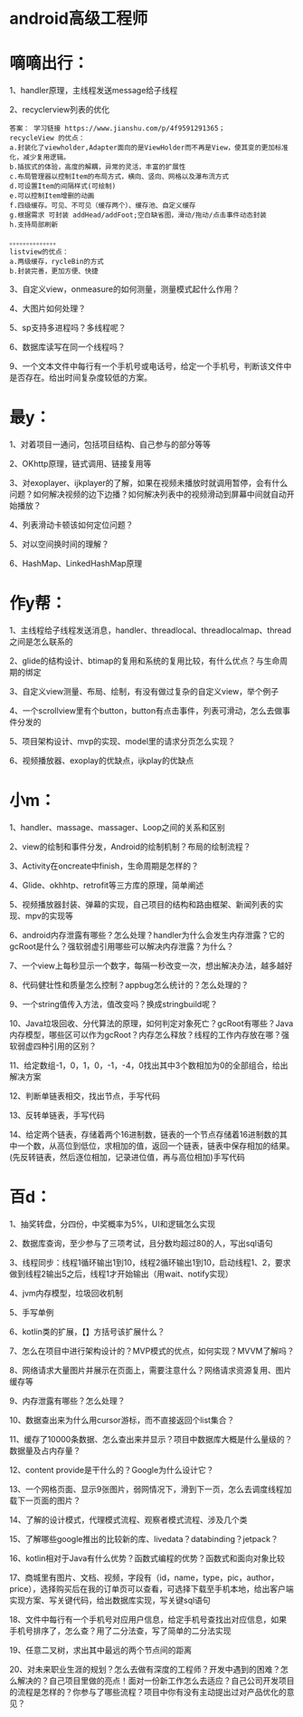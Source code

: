 # android高级工程师 #


# 嘀嘀出行： #
1、handler原理，主线程发送message给子线程

2、recyclerview列表的优化

	答案： 学习链接 https://www.jianshu.com/p/4f9591291365；
	recycleView 的优点：
	a.封装化了viewholder,Adapter面向的是ViewHolder而不再是View，使其变的更加标准化，减少复用逻辑。
	b.插拔式的体验，高度的解耦，异常的灵活，丰富的扩展性
	c.布局管理器以控制Item的布局方式，横向、竖向、网格以及瀑布流方式
	d.可设置Item的间隔样式(可绘制)
	e.可以控制Item增删的动画
	f.四级缓存。可见、不可见（缓存两个）、缓存池、自定义缓存
	g.根据需求 可封装 addHead/addFoot;空白缺省图，滑动/拖动/点击事件动态封装
	h.支持局部刷新

	。。。。。。。。。。。。。。
	listview的优点：
	a.两级缓存，rycleBin的方式
    b.封装完善，更加方便、快捷

3、自定义view，onmeasure的如何测量，测量模式起什么作用？

4、大图片如何处理？

5、sp支持多进程吗？多线程呢？

6、数据库读写在同一个线程吗？

9、一个文本文件中每行有一个手机号或电话号，给定一个手机号，判断该文件中是否存在。给出时间复杂度较低的方案。

# 最y： #
1、对着项目一通问，包括项目结构、自己参与的部分等等

2、OKhttp原理，链式调用、链接复用等

3、对exoplayer、ijkplayer的了解，如果在视频未播放时就调用暂停，会有什么问题？如何解决视频的边下边播？如何解决列表中的视频滑动到屏幕中间就自动开始播放？

4、列表滑动卡顿该如何定位问题？

5、对以空间换时间的理解？

6、HashMap、LinkedHashMap原理

# 作y帮： #

1、主线程给子线程发送消息，handler、threadlocal、threadlocalmap、thread之间是怎么联系的

2、glide的结构设计、btimap的复用和系统的复用比较，有什么优点？与生命周期的绑定

3、自定义view测量、布局、绘制，有没有做过复杂的自定义view，举个例子

4、一个scrollview里有个button，button有点击事件，列表可滑动，怎么去做事件分发的

5、项目架构设计、mvp的实现、model里的请求分页怎么实现？

6、视频播放器、exoplay的优缺点，ijkplay的优缺点

# 小m： #
1、handler、massage、massager、Loop之间的关系和区别

2、view的绘制和事件分发，Android的绘制机制？布局的绘制流程？

3、Activity在oncreate中finish，生命周期是怎样的？

4、Glide、okhhtp、retrofit等三方库的原理，简单阐述

5、视频播放器封装、弹幕的实现，自己项目的结构和路由框架、新闻列表的实现、mpv的实现等

6、android内存泄露有哪些？怎么处理？handler为什么会发生内存泄露？它的gcRoot是什么？强软弱虚引用哪些可以解决内存泄露？为什么？

7、一个view上每秒显示一个数字，每隔一秒改变一次，想出解决办法，越多越好

8、代码健壮性和质量怎么控制？appbug怎么统计的？怎么处理的？

9、一个string值传入方法，值改变吗？换成stringbuild呢？

10、Java垃圾回收、分代算法的原理，如何判定对象死亡？gcRoot有哪些？Java内存模型，哪些区可以作为gcRoot？内存怎么释放？线程的工作内存放在哪？强软弱虚四种引用的区别？

11、给定数组-1，0，1，0，-1，-4，0找出其中3个数相加为0的全部组合，给出解决方案

12、判断单链表相交，找出节点，手写代码

13、反转单链表，手写代码

14、给定两个链表，存储着两个16进制数，链表的一个节点存储着16进制数的其中一个数，从高位到低位，求相加的值，返回一个链表，链表中保存相加的结果。(先反转链表，然后逐位相加，记录进位值，再与高位相加)手写代码

# 百d： #

1、抽奖转盘，分四份，中奖概率为5%，UI和逻辑怎么实现

2、数据库查询，至少参与了三项考试，且分数均超过80的人，写出sql语句

3、线程同步：线程1循环输出1到10，线程2循环输出1到10，启动线程1、2，要求做到线程2输出5之后，线程1才开始输出（用wait、notify实现）

4、jvm内存模型，垃圾回收机制

5、手写单例

6、kotlin类的扩展，【】方括号该扩展什么？

7、怎么在项目中进行架构设计的？MVP模式的优点，如何实现？MVVM了解吗？

8、网络请求大量图片并展示在页面上，需要注意什么？网络请求资源复用、图片缓存等

9、内存泄露有哪些？怎么处理？

10、数据查出来为什么用cursor游标，而不直接返回个list集合？

11、缓存了10000条数据、怎么查出来并显示？项目中数据库大概是什么量级的？数据量及占内存量？

12、content provide是干什么的？Google为什么设计它？

13、一个网格页面、显示9张图片，弱网情况下，滑到下一页，怎么去调度线程加载下一页面的图片？

14、了解的设计模式，代理模式流程、观察者模式流程、涉及几个类

15、了解哪些google推出的比较新的库、livedata？databinding？jetpack？

16、kotlin相对于Java有什么优势？函数式编程的优势？函数式和面向对象比较

17、商城里有图片、文档、视频，字段有（id，name，type，pic，author，price），选择购买后在我的订单页可以查看，可选择下载至手机本地，给出客户端实现方案、写关键代码，给出数据库实现，写关键sql语句

18、文件中每行有一个手机号对应用户信息，给定手机号查找出对应信息，如果手机号排序了，怎么查？用了二分法查，写了简单的二分法实现

19、任意二叉树，求出其中最远的两个节点间的距离

20、对未来职业生涯的规划？怎么去做有深度的工程师？开发中遇到的困难？怎么解决的？自己项目里做的亮点！面对一份新工作怎么去适应？自己公司开发项目的流程是怎样的？你参与了哪些流程？项目中你有没有主动提出过对产品优化的意见？